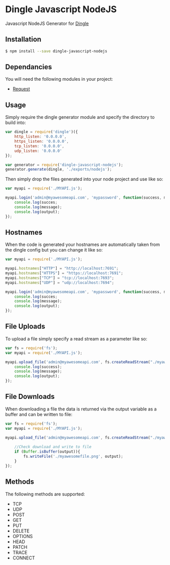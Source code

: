 # Dingle Javascript NodeJS
Javascript NodeJS Generator for [Dingle](https://github.com/Vmlweb/Dingle)

## Installation

```bash
$ npm install --save dingle-javascript-nodejs
```

## Dependancies

You will need the following modules in your project:

  * [Request](https://github.com/request/request)

## Usage

Simply require the dingle generator module and specify the directory to build into:

```javascript
var dingle = require('dingle')({
    http_listen: '0.0.0.0',
    https_listen: '0.0.0.0',
    tcp_listen: '0.0.0.0',
    udp_listen: '0.0.0.0'
});

var generator = require('dingle-javascript-nodejs');
generator.generate(dingle, './exports/nodejs');
```

Then simply drop the files generated into your node project and use like so:

```javascript
var myapi = require('./MYAPI.js');

myapi.login('admin@myawesomeapi.com', 'mypassword', function(success, message, output){
	console.log(succes;
	console.log(message);
	console.log(output);
});
```

## Hostnames

When the code is generated your hostnames are automatically taken from the dingle config but you can change it like so:

```javascript
var myapi = require('./MYAPI.js');

myapi.hostnames["HTTP"] = "http://localhost:7691";
myapi.hostnames["HTTPS"] = "https://localhost:7691";
myapi.hostnames["TCP"] = "tcp://localhost:7693";
myapi.hostnames["UDP"] = "udp://localhost:7694";

myapi.login('admin@myawesomeapi.com', 'mypassword', function(success, message, output){
	console.log(succes;
	console.log(message);
	console.log(output);
});
```
 
## File Uploads

To upload a file simply specify a read stream as a parameter like so:

```javascript
var fs = require('fs');
var myapi = require('./MYAPI.js');

myapi.upload_file('admin@myawesomeapi.com', fs.createReadStream("./myawesomefile.png"), function(success, message, output){
	console.log(success);
	console.log(message);
	console.log(output);
}); 
```
 
## File Downloads

When downloading a file the data is returned via the output variable as a buffer and can be written to file:

```javascript
var fs = require('fs');
var myapi = require('./MYAPI.js');

myapi.upload_file('admin@myawesomeapi.com', fs.createReadStream("./myawesomefile.png"), function(success, message, output){
	
	//Check download and write to file
	if (Buffer.isBuffer(output)){
		fs.writeFile('./myawesomefile.png', output);
	}
}); 
```

## Methods

The following methods are supported:

  * TCP
  * UDP
  * POST
  * GET
  * PUT
  * DELETE
  * OPTIONS
  * HEAD
  * PATCH
  * TRACE
  * CONNECT
